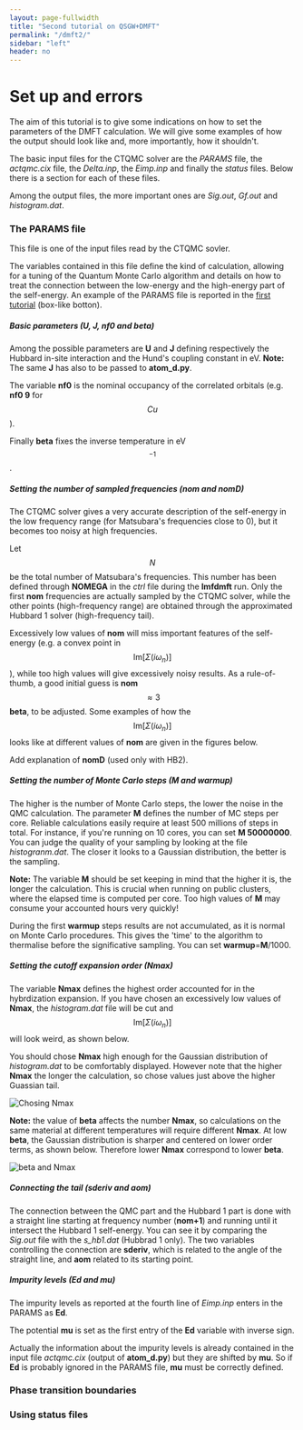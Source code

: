 ```yaml
---
layout: page-fullwidth
title: "Second tutorial on QSGW+DMFT"
permalink: "/dmft2/"
sidebar: "left"
header: no
---
```


# Set up and errors
The aim of this tutorial is to give some indications on how to set the parameters of the DMFT calculation.
We will give some examples of how the output should look like and, more importantly, how it shouldn't.

The basic input files for the CTQMC solver are the *PARAMS* file, the *actqmc.cix* file, the *Delta.inp*, the *Eimp.inp* and finally the *status* files.
Below there is a section for each of these files. 

Among the output files, the more important ones are *Sig.out*, *Gf.out* and *histogram.dat*.

### The PARAMS file 
This file is one of the input files read by the CTQMC sovler.

The variables contained in this file define the kind of calculation, allowing for a tuning of the Quantum Monte Carlo algorithm and details on how to treat the connection between the low-energy and the high-energy part of the self-energy. 
An example of the PARAMS file is reported in the [first tutorial](https://lordcephei.github.io/dmft1) (box-like botton). 

##### _**Basic parameters (U, J, nf0 and beta)**_
Among the possible parameters are **U** and **J** defining respectively the Hubbard in-site interaction and the Hund's coupling constant in eV. 
**Note:** The same **J** has also to be passed to **atom_d.py**.

The variable **nf0** is the nominal occupancy of the correlated orbitals (e.g. **nf0    9** for $$Cu$$).  

Finally **beta** fixes the inverse temperature in eV$$^{-1}$$.

##### _**Setting the number of sampled frequencies (nom and nomD)**_
The CTQMC solver gives a very accurate description of the self-energy in the low frequency range (for Matsubara's frequencies close to 0), but it becomes too noisy at high frequencies.

Let $$N$$ be the total number of Matsubara's frequencies. This number has been defined through **NOMEGA** in the *ctrl* file during the **lmfdmft** run. Only the first **nom** frequencies are actually sampled by the CTQMC solver, while the other points (high-frequency range) are obtained through the approximated Hubbard 1 solver (high-frequency tail).

Excessively low values of **nom** will miss important features of the self-energy (e.g. a convex point in $$\text{Im}[\Sigma(i\omega_n)]$$), while too high values will give excessively noisy results.
As a rule-of-thumb, a good initial guess is **nom** $$\approx 3$$ **beta**, to be adjusted.
Some examples of how the $$\text{Im}[\Sigma(i\omega_n)]$$ looks like at different values of **nom** are given in the figures below.

Add explanation of **nomD** (used only with HB2).

##### _**Setting the number of Monte Carlo steps (M and warmup)**_
The higher is the number of Monte Carlo steps, the lower the noise in the QMC calculation. 
The parameter **M** defines the number of MC steps per core. 
Reliable calculations easily require at least 500 millions of steps in total.
For instance, if you're running on 10 cores, you can set **M   50000000**.
You can judge the quality of your sampling by looking at the file *histogranm.dat*. The closer it looks to a Gaussian distribution, the better is the sampling.

**Note:** The variable **M** should be set keeping in mind that the higher it is, the longer the calculation. This is crucial when running on public clusters, where the elapsed time is computed per core. Too high values of **M** may consume your accounted hours very quickly!

During the first **warmup** steps results are not accumulated, as it is normal on Monte Carlo procedures. This gives the 'time' to the algorithm to thermalise before the significative sampling.
You can set **warmup**=**M**/1000. 

##### _**Setting the cutoff expansion order (Nmax)**_
The variable **Nmax** defines the highest order accounted for in the hybrdization expansion. 
If you have chosen an excessively low values of **Nmax**, the *histogram.dat* file will be cut and $$\text{Im}[\Sigma(i\omega_n)]$$ will look weird, as shown below.

You should chose **Nmax** high enough for the Gaussian distribution of *histogram.dat* to be comfortably displayed. However note that the higher **Nmax** the longer the calculation, so chose values just above the higher Guassian tail.

![Chosing Nmax](https://lordcephei.github.io/assets/img/histogram-cut.png)

**Note:** the value of **beta** affects the number **Nmax**, so calculations on the same material at different temperatures will require different **Nmax**. At low **beta**, the Gaussian distribution is sharper and centered on lower order terms, as shown below. Therefore lower **Nmax** correspond to lower **beta**. 

![beta and Nmax](https://lordcephei.github.io/assets/img/beta-histogram.png)

##### _**Connecting the tail (sderiv and aom)**_
The connection between the QMC part and the Hubbard 1 part is done with a straight line starting at frequency number (**nom+1**) and running until it intersect the Hubbard 1 self-energy.
You can see it by comparing the *Sig.out* file with the *s_hb1.dat* (Hubbrad 1 only).
The two variables controlling the connection are **sderiv**, which is related to the angle of the straight line, and **aom** related to its starting point.

##### _**Impurity levels (Ed and mu)**_
The impurity levels as reported at the fourth line of *Eimp.inp* enters in the PARAMS as **Ed**. 

The potential **mu** is set as the first entry of the **Ed** variable with inverse sign. 

Actually the information about the impurity levels is already contained in the input file *actqmc.cix* (output of **atom_d.py**) but they are shifted by **mu**. So if **Ed** is probably ignored in the PARAMS file, **mu** must be correctly  defined.   

### Phase transition boundaries
 
### Using status files
